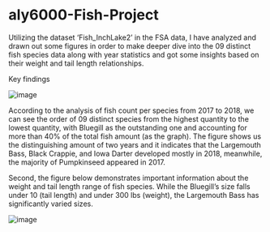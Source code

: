 # aly6000-Fish-Project
Utilizing the dataset ‘Fish_InchLake2’ in the FSA data, I have analyzed and drawn out some figures in order to make deeper dive into the 09 distinct fish species data along with year statistics and got some insights based on their weight and tail length relationships.  

Key findings 

![image](https://github.com/janie140/aly6000-FishProject/assets/121474131/3ba58d19-66d4-4dd7-bd21-91feea77b4ff)

According to the analysis of fish count per species from 2017 to 2018, we can see the order of 09 distinct species from the highest quantity to the lowest quantity, with Bluegill as the outstanding one and accounting for more than 40% of the total fish amount (as the graph). The figure shows us the distinguishing amount of two years and it indicates that the Largemouth Bass, 	Black Crappie, and Iowa Darter developed mostly in 2018, meanwhile, the majority of Pumpkinseed appeared in 2017. 

Second, the figure below demonstrates important information about the weight and tail length range of fish species. While the Bluegill’s size falls under 10 (tail length) and under 300 lbs (weight), the Largemouth Bass has significantly varied sizes.

![image](https://github.com/janie140/aly6000-FishProject/assets/121474131/e9ee5730-7b4e-483e-91c0-e6e701b942dc)
